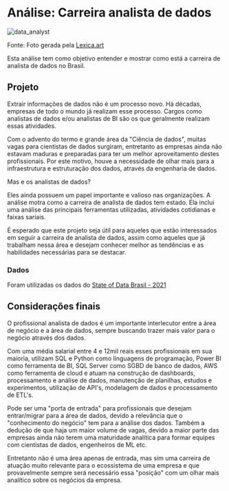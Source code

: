 # Análise: Carreira analista de dados

![data_analyst](https://user-images.githubusercontent.com/64700794/211704929-10717259-a39a-4572-a412-39e92c8143b2.jpeg)

Fonte: Foto gerada pela [Lexica.art](https://lexica.art)

Esta análise tem como objetivo entender e mostrar como está a carreira de analista de dados no Brasil.

## Projeto
Extrair informações de dados não é um processo novo. Há décadas, empresas de todo o mundo já realizam esse processo.
Cargos como analistas de dados e/ou analistas de BI são os que geralmente realizam essas atividades.

Com o advento do termo e grande área da "Ciência de dados", muitas vagas para cientistas de dados surgiram, entretanto as empresas ainda não estavam maduras e preparadas para ter um melhor aproveitamento destes profissionais. Por este motivo, houve a necessidade de olhar mais para a infraestrutura e estruturação dos dados, através da engenharia de dados.

Mas e os analistas de dados?

Eles ainda possuem um papel importante e valioso nas organizações. 
A análise motra como a carreira de analista de dados tem estado. Ela inclui uma análise das principais ferramentas utilizadas, atividades cotidianas e faixas sariais. 

É esperado que este projeto seja útil para aqueles que estão interessados em seguir a carreira de analista de dados, assim como aqueles que já trabalham nessa área e desejam conhecer melhor as tendências e as habilidades necessárias para se destacar.

### Dados
Foram utilizadas os dados do [State of Data Brasil - 2021](https://www.kaggle.com/datasets/datahackers/state-of-data-2021)


## Considerações finais
O profissional analista de dados é um importante interlecutor entre a área de negócio e a área de dados, sempre buscando trazer mais valor para o negócio através dos dados.

Com uma média salarial entre 4 e 12mil reais esses profissionais em sua maioria, utilizam SQL e Python como linguagens de programação, Power BI como ferramenta de BI, SQL Server como SGBD de banco de dados, AWS como ferramenta de cloud e atuam na construção de dashboards, processamento e análise de dados, manutenção de planilhas, estudos e experimentos, utilização de API's, modelagem de dados e processamento de ETL's.

Pode ser uma "porta de entrada" para profissionais que desejam entrar/migrar para a área de dados, devido a relevância que o "conhecimento do negócio" tem para a análise dos dados. Também a dedução de que haja um maior volume de vagas, devido a maior parte das empresas ainda não terem uma maturidade analítica para formar equipes com cientistas de dados, engenheiros de ML etc.

Entretanto não é uma área apenas de entrada, mas sim uma carreira de atuação muito relevante para o ecossistema de uma empresa e que provavelmente sempre será necessário essa "posição" com um olhar mais analítico sobre os negócios da empresa.
